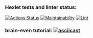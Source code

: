 ### Hexlet tests and linter status:

[![Actions Status](https://github.com/alekseyburn/frontend-project-lvl1/workflows/hexlet-check/badge.svg)](https://github.com/alekseyburn/frontend-project-lvl1/actions)
[![Maintainability](https://api.codeclimate.com/v1/badges/a99a88d28ad37a79dbf6/maintainability)](https://codeclimate.com/github/codeclimate/codeclimate/maintainability)
[![Lint](https://github.com/alekseyburn/frontend-project-lvl1/actions/workflows/lint.yml/badge.svg)](https://github.com/alekseyburn/frontend-project-lvl1/actions/workflows/lint.yml)

### brain-even tutorial: [![asciicast](https://asciinema.org/a/HCL63EEKm8etXv2szhMmGARBp.svg)](https://asciinema.org/a/HCL63EEKm8etXv2szhMmGARBp)
